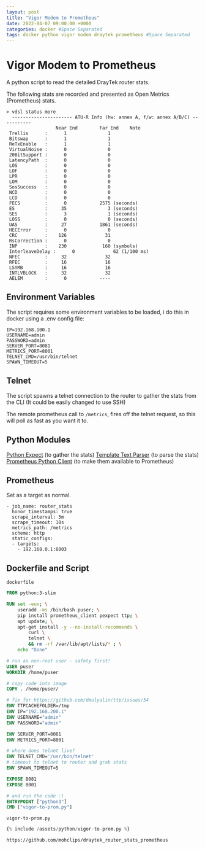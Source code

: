 ```yaml
---
layout: post
title: "Vigor Modem to Prometheus"
date: 2022-04-07 09:00:00 +0000
categories: docker #Space Separated
tags: docker python vigor modem draytek prometheus #Space Separated
---
```


# Vigor Modem to Prometheus

A python script to read the detailed DrayTek router stats.

The following stats are recorded and presented as Open Metrics (Prometheus) stats.
```
> vdsl status more
  ---------------------- ATU-R Info (hw: annex A, f/w: annex A/B/C) -----------
                  Near End        Far End    Note
 Trellis      :      1               1
 Bitswap      :      1               1
 ReTxEnable   :      1               1
 VirtualNoise :      0               0
 20BitSupport :      0               0
 LatencyPath  :      0               0
 LOS          :      0               0
 LOF          :      0               0
 LPR          :      0               0
 LOM          :      0               0
 SosSuccess   :      0               0
 NCD          :      0               0
 LCD          :      0               0
 FECS         :      0            2575 (seconds)
 ES           :     35               3 (seconds)
 SES          :      3               1 (seconds)
 LOSS         :      0               0 (seconds)
 UAS          :     27            1861 (seconds)
 HECError     :      0               0
 CRC          :    126              31
 RsCorrection :      0               0
 INP          :    230             160 (symbols)
 InterleaveDelay :      0              62 (1/100 ms)
 NFEC         :     32              32
 RFEC         :     16              16
 LSYMB        :     16              16
 INTLVBLOCK   :     32              32
 AELEM        :      0            ----
```

## Environment Variables

The script requires some environment variables to be loaded, i do this in docker using a .env config file:

```
IP=192.168.100.1
USERNAME=admin
PASSWORD=admin
SERVER_PORT=8081
METRICS_PORT=8001
TELNET_CMD=/usr/bin/telnet
SPAWN_TIMEOUT=5
```

## Telnet

The script spawns a telnet connection to the router to gather the stats from the CLI (It could be easily changed to use SSH)

The remote prometheus call to `/metrics`, fires off the telnet request, so this will poll as fast as you want it to.

## Python Modules

[Python Expect](https://pexpect.readthedocs.io/en/stable/) (to gather the stats)
[Template Text Parser](https://ttp.readthedocs.io/en/latest/) (to parse the stats)
[Prometheus Python Client](https://github.com/prometheus/client_python) (to make them available to Prometheus)

## Prometheus

Set as a target as normal.

```
- job_name: router_stats
  honor_timestamps: true
  scrape_interval: 5m
  scrape_timeout: 10s
  metrics_path: /metrics
  scheme: http
  static_configs:
  - targets:
    - 192.168.0.1:8003
```

## Dockerfile and Script

`dockerfile`

```dockerfile
FROM python:3-slim

RUN set -eux; \
    useradd -ms /bin/bash puser; \
    pip install prometheus_client pexpect ttp; \
    apt update; \
    apt-get install -y --no-install-recommends \
        curl \
        telnet \
        && rm -rf /var/lib/apt/lists/* ; \
    echo "Done"

# run as non-root user - safety first!
USER puser
WORKDIR /home/puser

# copy code into image
COPY . /home/puser/

# fix for https://github.com/dmulyalin/ttp/issues/54
ENV TTPCACHEFOLDER=/tmp
ENV IP="192.168.200.1"
ENV USERNAME="admin"
ENV PASSWORD="admin"

ENV SERVER_PORT=8081
ENV METRICS_PORT=8001

# where does telnet live?
ENV TELNET_CMD='/usr/bin/telnet' 
# timeout to telnet to router and grab stats
ENV SPAWN_TIMEOUT=5

EXPOSE 8081
EXPOSE 8001

# and run the code :)
ENTRYPOINT ["python3"]
CMD ["vigor-to-prom.py"]
```

`vigor-to-prom.py`

```py
{% include /assets/python/vigor-to-prom.py %}
```

```
https://github.com/mohclips/draytek_router_stats_prometheus
```